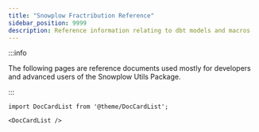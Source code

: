 ```yaml
---
title: "Snowplow Fractribution Reference"
sidebar_position: 9999
description: Reference information relating to dbt models and macros
---
```


:::info

The following pages are reference documents used mostly for developers and advanced users of the Snowplow Utils Package.

:::

```mdx-code-block
import DocCardList from '@theme/DocCardList';

<DocCardList />
```

